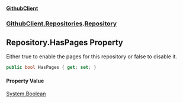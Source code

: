 #### [GithubClient](index.md 'index')
### [GithubClient.Repositories](GithubClient.Repositories.md 'GithubClient.Repositories').[Repository](GithubClient.Repositories.Repository.md 'GithubClient.Repositories.Repository')

## Repository.HasPages Property

Either true to enable the pages for this repository or false to disable it.

```csharp
public bool HasPages { get; set; }
```

#### Property Value
[System.Boolean](https://docs.microsoft.com/en-us/dotnet/api/System.Boolean 'System.Boolean')